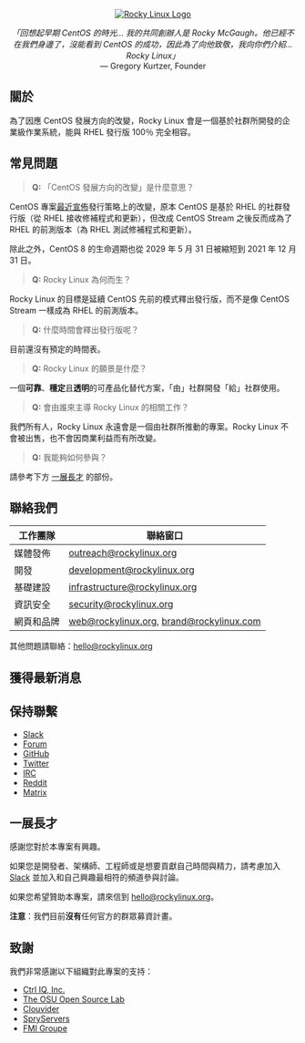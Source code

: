 <p align="center">
<a href="https://rockylinux.org/">
<img src="https://media.githubusercontent.com/media/rocky-linux/branding/main/logo-text-light%402x.png" alt="Rocky Linux Logo">
</a>
</p>

<p align="center">
<i>「回想起早期 CentOS 的時光... 我的共同創辦人是 Rocky McGaugh。他已經不在我們身邊了，沒能看到 CentOS 的成功，因此為了向他致敬，我向你們介紹... Rocky Linux」</i><br>
— Gregory Kurtzer, Founder
</p>

## 關於

為了因應 CentOS 發展方向的改變，Rocky Linux 會是一個基於社群所開發的企業級作業系統，能與 RHEL 發行版 100％ 完全相容。

## 常見問題

> **Q:** 「CentOS 發展方向的改變」是什麼意思？

CentOS 專案[最近宣佈](https://blog.centos.org/2020/12/future-is-centos-stream/)發行策略上的改變，原本 CentOS 是基於 RHEL 的社群發行版（從 RHEL 接收修補程式和更新），但改成 CentOS Stream 之後反而成為了 RHEL 的前測版本（為 RHEL 測試修補程式和更新）。

除此之外，CentOS 8 的生命週期也從 2029 年 5 月 31 日被縮短到 2021 年 12 月 31 日。

> **Q:** Rocky Linux 為何而生？

Rocky Linux 的目標是延續 CentOS 先前的模式釋出發行版，而不是像 CentOS Stream 一樣成為 RHEL 的前測版本。

> **Q:** 什麼時間會釋出發行版呢？

目前還沒有預定的時間表。

> **Q:** Rocky Linux 的願景是什麼？

一個**可靠**、**穩定**且**透明**的可產品化替代方案，「由」社群開發「給」社群使用。

> **Q:** 會由誰來主導 Rocky Linux 的相關工作？

我們所有人，Rocky Linux 永遠會是一個由社群所推動的專案。Rocky Linux 不會被出售，也不會因商業利益而有所改變。

> **Q:** 我能夠如何參與？

請參考下方 [一展長才](#一展長才) 的部份。

## 聯絡我們

| 工作團隊                      | 聯絡窗口                                  |
|-------------------------------|-------------------------------------------|
| 媒體發佈                      | outreach@rockylinux.org                   |
| 開發                          | development@rockylinux.org                |
| 基礎建設                      | infrastructure@rockylinux.org             |
| 資訊安全                      | security@rockylinux.org                   |
| 網頁和品牌                    | web@rockylinux.org, brand@rockylinux.com  |

其他問題請聯絡：hello@rockylinux.org

## 獲得最新消息

## 保持聯繫
* [Slack](https://slack.rockylinux.org)
* [Forum](https://forums.rockylinux.org/)
* [GitHub](https://github.com/rocky-linux/)
* [Twitter](https://twitter.com/rocky_linux)
* [IRC](https://webchat.freenode.net/?channels=rockylinux)
* [Reddit](https://www.reddit.com/r/RockyLinux)
* [Matrix](https://matrix.to/#/+rockylinux:matrix.org)

## 一展長才

感謝您對於本專案有興趣。

如果您是開發者、架構師、工程師或是想要貢獻自己時間與精力，請考慮加入 [Slack](https://slack.rockylinux.org) 並加入和自己興趣最相符的頻道參與討論。

如果您希望贊助本專案，請來信到 hello@rockylinux.org。

**注意**：我們目前**沒有**任何官方的群眾募資計畫。

## 致謝

我們非常感謝以下組織對此專案的支持：
* [Ctrl IQ, Inc.](https://www.ctrl-cmd.com)
* [The OSU Open Source Lab](https://osuosl.org/)
* [Clouvider](https://www.clouvider.co.uk/)
* [SpryServers](https://www.spryservers.net/)
* [FMI Groupe](https://www.fmi.fr/)
